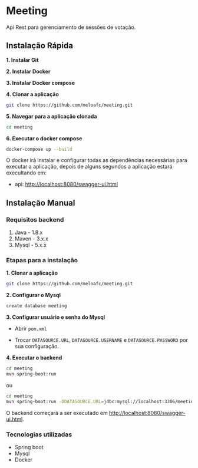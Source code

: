# Meeting
Api Rest para gerenciamento de sessões de votação.

## Instalação Rápida

**1. Instalar Git**

**2. Instalar Docker**

**3. Instalar Docker compose**

**4. Clonar a aplicação**
```bash
git clone https://github.com/meloafc/meeting.git
```
**5. Navegar para a aplicação clonada**
```bash
cd meeting
```
**6. Executar o docker compose**
```bash
docker-compose up --build
```

O docker irá instalar e configurar todas as dependências necessárias para executar a aplicação, depois de alguns segundos a aplicação estará execultando em:

+ api: <http://localhost:8080/swagger-ui.html>

## Instalação Manual
### Requisitos backend

1. Java - 1.8.x
2. Maven - 3.x.x
3. Mysql - 5.x.x

### Etapas para a instalação

**1. Clonar a aplicação**

```bash
git clone https://github.com/meloafc/meeting.git
```

**2. Configurar o Mysql**
```bash
create database meeting
```

**3. Configurar usuário e senha do Mysql**

+ Abrir `pom.xml`

+ Trocar `DATASOURCE.URL`, `DATASOURCE.USERNAME` e `DATASOURCE.PASSWORD` por sua configuração.

**4. Executar o backend**

```bash
cd meeting
mvn spring-boot:run
```

ou
```bash
cd meeting
mvn spring-boot:run -DDATASOURCE.URL=jdbc:mysql://localhost:3306/meeting?useSSL=false -DDATASOURCE.USERNAME=root -DDATASOURCE.PASSWORD=root
```

O backend começará a ser executado em <http://localhost:8080/swagger-ui.html>.

### Tecnologias utilizadas
+ Spring boot
+ Mysql
+ Docker

